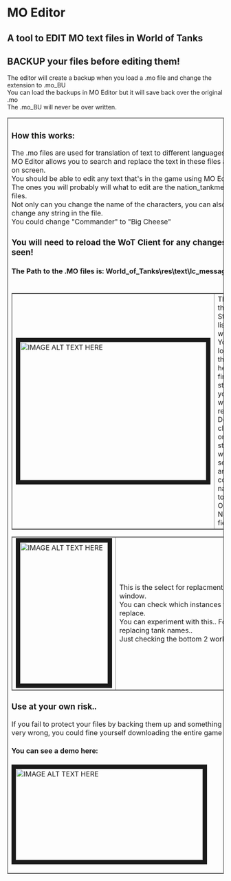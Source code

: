 # MO Editor

## A tool to EDIT MO text files in World of Tanks

## BACKUP your files before editing them!

The editor will create a backup when you load a .mo file and change the extension to .mo_BU<br/>
You can load the backups in MO Editor but it will save back over the original .mo<br/>
The .mo_BU will never be over written.<br/>
</table>
<table width="80%" border="1">
  <tr>
<td>

### How this works:
The .mo files are used for translation of text to different languages.<br/>
MO Editor allows you to search and replace the text in these files as seen on screen.<br/>
You should be able to edit any text that's in the game using MO Editor.<br/>
The ones you will probably will what to edit are the nation_tankmen.mo files.<br/>
Not only can you change the name of the characters, you can also change any string in the file.<br/>
You could change "Commander" to "Big Cheese"

### You will need to reload the WoT Client for any changes to be seen!

#### The Path to the .MO files is: World_of_Tanks\res\text\lc_messages<br/><br/>
<table width="80%" border="1">
  <tr>
    <td><img src="http://tnmshouse.com/lychee/uploads/big/9ee4f050fc3b548c55182d732e3cfdd8.png"
alt="IMAGE ALT TEXT HERE" width="433" height="321" border="10" /> </td>
    <td>This is the String listing window.<br/>
You can look through here to find a string<br/>you want to replace.<br/>
Double clicking on a string will select it and<br/>copy its name in to the Old Name field.<br/></td>
  </tr>
</table>
<table width="80%" border="1">
  <tr>
    <td><img src="https://user-images.githubusercontent.com/15058778/30775300-be2d2ce6-a05e-11e7-9edc-4f76655528fe.png" 
alt="IMAGE ALT TEXT HERE" width="204" height="328" border="10" /> </td>
    <td>This is the select for replacment window.<br/>
You can check which instances to replace.<br/>
You can experiment with this.. For replacing tank names..<br/>Just checking the bottom 2 works.<br/></td>
  </tr>
</table>

### Use at your own risk..

If you fail to protect your files by backing them up and something goes very wrong, you could fine yourself downloading the entire game again!

#### You can see a demo here:
<a href="http://www.youtube.com/watch?feature=player_embedded&v=HVhnA8gfp5E
" target="_blank"><img src="http://tnmshouse.com/lychee/uploads/big/ca048d85b58615223a429417698cb243.png" 
alt="IMAGE ALT TEXT HERE" width="435" height="212" border="10" /></a>
<td/>
  </tr>
</table>
